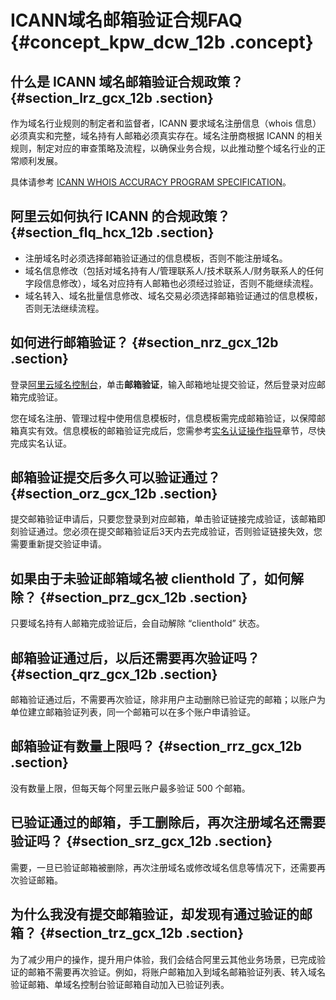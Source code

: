 # ICANN域名邮箱验证合规FAQ {#concept_kpw_dcw_12b .concept}

## 什么是 ICANN 域名邮箱验证合规政策？ {#section_lrz_gcx_12b .section}

作为域名行业规则的制定者和监督者，ICANN 要求域名注册信息（whois 信息）必须真实和完整，域名持有人邮箱必须真实存在。域名注册商根据 ICANN 的相关规则，制定对应的审查策略及流程，以确保业务合规，以此推动整个域名行业的正常顺利发展。

具体请参考 [ICANN WHOIS ACCURACY PROGRAM SPECIFICATION](https://www.icann.org/resources/pages/approved-with-specs-2013-09-17-en#whois-accuracy)。

## 阿里云如何执行 ICANN 的合规政策？ {#section_flq_hcx_12b .section}

-   注册域名时必须选择邮箱验证通过的信息模板，否则不能注册域名。
-   域名信息修改（包括对域名持有人/管理联系人/技术联系人/财务联系人的任何字段信息修改），域名对应持有人邮箱也必须经过验证，否则不能继续流程。
-   域名转入、域名批量信息修改、域名交易必须选择邮箱验证通过的信息模板，否则无法继续流程。

## 如何进行邮箱验证？ {#section_nrz_gcx_12b .section}

登录[阿里云域名控制台](https://dc.console.aliyun.com/)，单击**邮箱验证**，输入邮箱地址提交验证，然后登录对应邮箱完成验证。

您在域名注册、管理过程中使用信息模板时，信息模板需完成邮箱验证，以保障邮箱真实有效。信息模板的邮箱验证完成后，您需参考[实名认证操作指导](../../../../../cn.zh-CN/域名实名认证/域名实名认证概述.md#section_zqh_bgy_ggb)章节，尽快完成实名认证。

## 邮箱验证提交后多久可以验证通过？ {#section_orz_gcx_12b .section}

提交邮箱验证申请后，只要您登录到对应邮箱，单击验证链接完成验证，该邮箱即刻验证通过。您必须在提交邮箱验证后3天内去完成验证，否则验证链接失效，您需要重新提交验证申请。

## 如果由于未验证邮箱域名被 clienthold 了，如何解除？ {#section_prz_gcx_12b .section}

只要域名持有人邮箱完成验证后，会自动解除 “clienthold” 状态。

## 邮箱验证通过后，以后还需要再次验证吗？ {#section_qrz_gcx_12b .section}

邮箱验证通过后，不需要再次验证，除非用户主动删除已验证完的邮箱；以账户为单位建立邮箱验证列表，同一个邮箱可以在多个账户申请验证。

## 邮箱验证有数量上限吗？ {#section_rrz_gcx_12b .section}

没有数量上限，但每天每个阿里云账户最多验证 500 个邮箱。

## 已验证通过的邮箱，手工删除后，再次注册域名还需要验证吗？ {#section_srz_gcx_12b .section}

需要，一旦已验证邮箱被删除，再次注册域名或修改域名信息等情况下，还需要再次验证邮箱。

## 为什么我没有提交邮箱验证，却发现有通过验证的邮箱？ {#section_trz_gcx_12b .section}

为了减少用户的操作，提升用户体验，我们会结合阿里云其他业务场景，已完成验证的邮箱不需要再次验证。例如，将账户邮箱加入到域名邮箱验证列表、转入域名验证邮箱、单域名控制台验证邮箱自动加入已验证列表。

